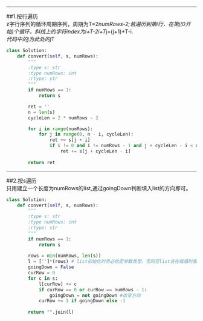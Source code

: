 -----------------------------------------------------
##1.按行遍历  
z字行序列的循环周期序列，周期为T=2*numRows-2;若遍历到第i行，在第j(0开始)个循环，斜线上的字符index为i+T-2i+T*j=(j+1)*T-i.  
*代码中的j为此处的j*T
```py
class Solution:
    def convert(self, s, numRows):
        """
        :type s: str
        :type numRows: int
        :rtype: str
        """
        if numRows == 1:
            return s

        ret = ''
        n = len(s)
        cycleLen = 2 * numRows - 2

        for i in range(numRows):
            for j in range(0, n - i, cycleLen):
                ret += s[j + i]
                if i != 0 and i != numRows - 1 and j + cycleLen - i < n: #第一行和最后一行无斜线字符
                    ret += s[j + cycleLen - i]
            
        return ret
```

-----------------------------------------------------
##2.按s遍历  
只用建立一个长度为numRows的list,通过goingDown判断填入list的方向即可。
```py
class Solution:
    def convert(self, s, numRows):
        """
        :type s: str
        :type numRows: int
        :rtype: str
        """
        if numRows == 1:
            return s
        
        rows = min(numRows, len(s))
        l = ['']*(rows) # list初始化时务必给定参数类型，否则空list会在赋值时报错
        goingDown = False
        curRow = 0
        for c in s:
            l[curRow] += c
            if curRow == 0 or curRow == numRows - 1:
                goingDown = not goingDown #改变方向
            curRow += 1 if goingDown else -1
            
        return "".join(l)
```
